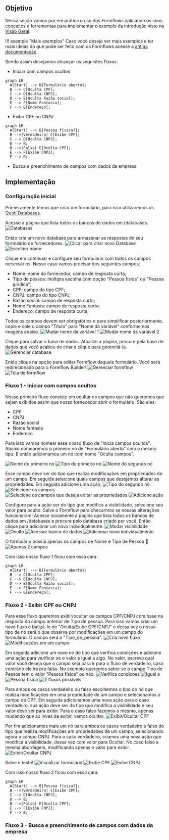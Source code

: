 ## Objetivo

Nessa seção vamos por em prática o uso dos Formflows aplicando os seus conceitos e ferramentas para implementar o exemplo da introdução visto na [Visão Geral](/orgs/byndcloud/forms/formflows/).

!!! example "Mais exemplos"
     Caso você deseje ver mais exemplos e ter mais ideias do que pode ser feito com os Formflows acesse a [antiga documentação](https://beyondco.notion.site/Exemplos-207c19723bcf479fb9ececd77094a5b6).

Sendo assim desejamos alcançar os seguintes fluxos:

- Iniciar com campos ocultos
``` mermaid
graph LR
  A[Start] --> B{Formulário aberto};
  B --> C[Oculta CPF];
  C --> D[Oculta CNPJ];
  D --> E[Oculta Razão social];
  E --> F[Nome Fantasia];
  F --> G[Endereço];
```
- Exibir CPF ou CNPJ
``` mermaid
graph LR
  A[Start] --> B{Pessoa física?};
  B -->|Verdadeiro| C[Exibe CPF];
  C --> D[Oculta CNPJ];
  D --> B;
  B -->|Falso| E[Oculta CPF];
  E --> F[Exibe CNPJ];
  F --> B;
```
- Busca e preenchimento de campos com dados da empresa


## Implementação

### Configuração inicial
Primeiramente temos que criar um formulário, para isso utilizaremos os [Quoti Databases](/orgs/byndcloud/quoti-databases/).

Acesse a página que lista todos os bancos de dados em /databases.
![Databases](https://storage.googleapis.com/quoti-docs-pictures/forms/formflows/Databases.png)

Então crie um novo database para armazenar as respostas do seu formulário de fornecedores.
![Clicar para criar novo Database](https://storage.googleapis.com/quoti-docs-pictures/forms/formflows/Click%20new%20db.png)
![Escolher nome](https://storage.googleapis.com/quoti-docs-pictures/forms/formflows/Choose%20name.png)

Clique em continuar e configure seu formulário com todos os campos necessários. Nesse caso vamos precisar dos seguintes campos:

- Nome: nome do fornecedor, campo de resposta curta;
- Tipo de pessoa: múltipla escolha com opção "Pessoa física" ou "Pessoa jurídica";
- CPF\: campo do tipo CPF;
- CNPJ\: campo do tipo CNPJ;
- Razão social: campo de resposta curta;
- Nome Fantasia: campo de resposta curta;
- Endereço: campo de resposta curta;

Todos os campos devem ser obrigatórios e para simplificar posteriormente, copie e cole o campo "Título" para "Nome da variável" conforme nas imagens abaixo.
![Mudar nome da variável 1](https://storage.googleapis.com/quoti-docs-pictures/forms/formflows/Change%20name%201.png)
![Mudar nome da variável 2](https://storage.googleapis.com/quoti-docs-pictures/forms/formflows/Change%20name%202.png)

Clique para salvar a base de dados. Atualize a página, procure pela base de dados que você acabou de criar e clique para gerenciá-la.
![Gerenciar database](https://storage.googleapis.com/quoti-docs-pictures/forms/formflows/Manage%20db.png)

Então clique na opção para editar Formflow daquele formulário. Você será redirecionado para o Formflow Builder!
![Gerenciar formflow](https://storage.googleapis.com/quoti-docs-pictures/forms/formflows/Manage%20formflow.png)
![Tela de formflow](https://storage.googleapis.com/quoti-docs-pictures/forms/formflows/Formflow.png)

### Fluxo 1 - Iniciar com campos ocultos
Nosso primeiro fluxo consiste em ocultar os campos que não queremos que sejam exibidos assim que nosso fornecedor abrir o formulário. São eles:

- CPF
- CNPJ
- Razão social
- Nome fantasia
- Endereço

Para isso vamos nomear esse nosso fluxo de "Inicia campos ocultos". Abaixo nomearemos o primeiro nó de "Formulário aberto" com o mesmo tipo. E então adicionamos um nó com nome "Oculta campos".

![Nome do primeiro nó](https://storage.googleapis.com/quoti-docs-pictures/forms/formflows/Name%20node.png)
![Tipo do primeiro nó](https://storage.googleapis.com/quoti-docs-pictures/forms/formflows/Type%20node.png)
![Nome do segundo nó](https://storage.googleapis.com/quoti-docs-pictures/forms/formflows/Name%20node%202.png)

Esse campo deve ser do tipo que realiza modificações em propriedades de um campo. Em seguida selecione quais campos que desejamos alterar as propriedades. Em seguida adicione uma ação.
![Tipo do segundo nó](https://storage.googleapis.com/quoti-docs-pictures/forms/formflows/Type%20node%202.png)
![Selecione os campos](https://storage.googleapis.com/quoti-docs-pictures/forms/formflows/Select%20fields.png)
![Selecione os campos que deseja editar as propriedades](https://storage.googleapis.com/quoti-docs-pictures/forms/formflows/Select%20fields%202.png)
![Adicione ação](https://storage.googleapis.com/quoti-docs-pictures/forms/formflows/Add%20action.png)

Configure para a ação ser do tipo que modifica a visibilidade, selecione seu valor para oculto.
Salve o Formflow para checarmos se nossas alterações funcionaram!
Acesse novamente a página que lista todos os bancos de dados em /databases e procure pelo database criado por você. Então clique para adicionar um novo individualmente.
![Mudar visibilidade](https://storage.googleapis.com/quoti-docs-pictures/forms/formflows/Change%20visibility.png)
![Oculto](https://storage.googleapis.com/quoti-docs-pictures/forms/formflows/Hidden.png)
![Acessar banco de dados](https://storage.googleapis.com/quoti-docs-pictures/forms/formflows/Access%20db.png)
![Adicionar novo individualmente](https://storage.googleapis.com/quoti-docs-pictures/forms/formflows/Add%20new.png)

O formulário possui apenas os campos de Nome e Tipo de Pessoa 🎉
![Apenas 2 campos](https://storage.googleapis.com/quoti-docs-pictures/forms/formflows/Only%202%20fields.png)

Com isso nosso fluxo 1 ficou com essa cara:
``` mermaid
graph LR
  A[Start] --> B{Formulário aberto};
  B --> C[Oculta CPF];
  C --> D[Oculta CNPJ];
  D --> E[Oculta Razão social];
  E --> F[Nome Fantasia];
  F --> G[Endereço];
```

### Fluxo 2 - Exibir CPF ou CNPJ
Para esse fluxo queremos exibir/ocultar os campos CPF/CNPJ com base na resposta do campo anterior de Tipo de pessoa. Para isso vamos criar um novo fluxo e batizá-lo de "Oculta/Exibe CPF/CNPJ" e dessa vez o nosso tipo de nó será o que observa por modificações em um campo do formulário. O campo será o "Tipo_de_pessoa".
![Cria novo fluxo](https://storage.googleapis.com/quoti-docs-pictures/forms/formflows/Create%20new%20flow.png)
![Modificações em um campo](https://storage.googleapis.com/quoti-docs-pictures/forms/formflows/Node%20fieldWatch.png)

Em seguida adicione um novo nó do tipo que verifica condições e adicione uma ação para verificar se o valor é igual a algo. No valor, escreva qual valor você deseja que o campo seja para ir para o fluxo de verdadeiro, caso contrário ele irá pra falso. No exemplo queremos saber se o campo Tipo de Pessoa tem o valor "Pessoa física" ou não.
![Verifica condicoes](https://storage.googleapis.com/quoti-docs-pictures/forms/formflows/cond.png)
![Igual a](https://storage.googleapis.com/quoti-docs-pictures/forms/formflows/eq.png)
![Pessoa física](https://storage.googleapis.com/quoti-docs-pictures/forms/formflows/eq%20value.png)
![2 fluxos possíveis](https://storage.googleapis.com/quoti-docs-pictures/forms/formflows/2%20flows.png)

Para ambos os casos verdadeiro ou falso escolhemos o tipo do nó que realiza modificações em uma propriedade de um campo e selecionamos o campo de CPF.
Em seguida adicionamos uma nova ação para o caso verdadeiro, sua ação deve ser do tipo que modifica a visibilidade e seu valor deve ser para exibir. Para o caso falso fazemos o mesmo, apenas mudando que ao inves de exibir, vamos ocultar.
![Exibir/Ocultar CPF](https://storage.googleapis.com/quoti-docs-pictures/forms/formflows/2%20flows%201.png)

Por fim adicionamos mais um nó para ambos os casos verdadeiro e falso do tipo que realiza modificações em propriedades de um campo, selecionando agora o campo CNPJ. Para o caso verdadeiro, criamos uma nova ação que modifica a visibilidade, dessa vez com valor para Ocultar. No caso falso a mesma abordagem, modificando apenas o valor para exibir.
![Exibir/Ocultar CNPJ](https://storage.googleapis.com/quoti-docs-pictures/forms/formflows/2%20flows%202.png)

Salve e teste!
![Visualizar formulario](https://storage.googleapis.com/quoti-docs-pictures/forms/formflows/View.png)
![Exibe CPF](https://storage.googleapis.com/quoti-docs-pictures/forms/formflows/CPF%20show.png)
![Exibe CNPJ](https://storage.googleapis.com/quoti-docs-pictures/forms/formflows/CNPJ%20show.png)

Com isso nosso fluxo 2 ficou com essa cara:
``` mermaid
graph LR
  A[Start] --> B{Pessoa física?};
  B -->|Verdadeiro| C[Exibe CPF];
  C --> D[Oculta CNPJ];
  D --> B;
  B -->|Falso| E[Oculta CPF];
  E --> F[Exibe CNPJ];
  F --> B;
```


### Fluxo 3 - Busca e preenchimento de campos com dados da empresa
